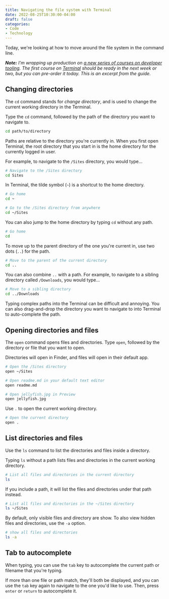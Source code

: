 ```yaml
---
title: Navigating the file system with Terminal
date: 2022-08-25T10:30:00-04:00
draft: false
categories:
- Code
- Technology
---
```


Today, we're looking at how to move around the file system in the command line.

_**Note:** I'm wrapping up production on [a new series of courses on developer tooling](https://vanillajsguides.com/tooling-bundle/). The first course on [Terminal](https://vanillajsguides.com/terminal/) should be ready in the next week or two, but you can pre-order it today. This is an excerpt from the guide._

## Changing directories

The `cd` command stands for _change directory_, and is used to change the current working directory in the Terminal.

Type the `cd` command, followed by the path of the directory you want to navigate to.

```bash
cd path/to/directory
```

Paths are relative to the directory you're currently in. When you first open Terminal, the root directory that you start in is the home directory for the currently logged in user.

For example, to navigate to the `/Sites` directory, you would type...

```bash
# Navigate to the /Sites directory
cd Sites
```

In Terminal, the tilde symbol (`~`) is a shortcut to the home directory.

```bash
# Go home
cd ~

# Go to the /Sites directory from anywhere
cd ~/Sites
```

You can also jump to the home directory by typing `cd` without any path.

```bash
# Go home
cd
```

To move up to the parent directory of the one you're current in, use two dots (`..`) for the path.

```bash
# Move to the parent of the current directory
cd ..
```

You can also combine `..` with a path. For example, to navigate to a sibling directory called `/Downloads`, you would type...

```bash
# Move to a sibling directory
cd ../Downloads
```

Typing complex paths into the Terminal can be difficult and annoying. You can also drag-and-drop the directory you want to navigate to into Terminal to auto-complete the path.


## Opening directories and files

The `open` command opens files and directories. Type `open`, followed by the directory or file that you want to open.

Directories will open in Finder, and files will open in their default app.

```bash
# Open the /Sites directory
open ~/Sites

# Open readme.md in your default text editor
open readme.md

# Open jellyfish.jpg in Preview
open jellyfish.jpg
```

Use `.` to open the current working directory.

```bash
# Open the current directory
open .
```

## List directories and files

Use the `ls` command to list the directories and files inside a directory. 

Typing `ls` without a path lists files and directories in the current working directory.

```bash
# List all files and directories in the current directory
ls
```

If you include a path, it will list the files and directories under that path instead.

```bash
# List all files and directories in the ~/Sites directory
ls ~/Sites
```

By default, only visible files and directory are show. To also view hidden files and directories, use the `-a` option.

```bash
# show all files and directories
ls -a
```

## Tab to autocomplete

When typing, you can use the `tab` key to autocomplete the current path or filename that you're typing.

If more than one file or path match, they'll both be displayed, and you can use the `tab` key again to navigate to the one you'd like to use. Then, press `enter` or `return` to autocomplete it.